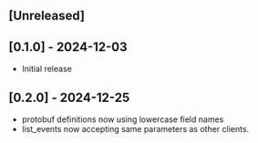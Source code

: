 ## [Unreleased]

## [0.1.0] - 2024-12-03

- Initial release

## [0.2.0] - 2024-12-25

- protobuf definitions now using lowercase field names
- list_events now accepting same parameters as other clients.